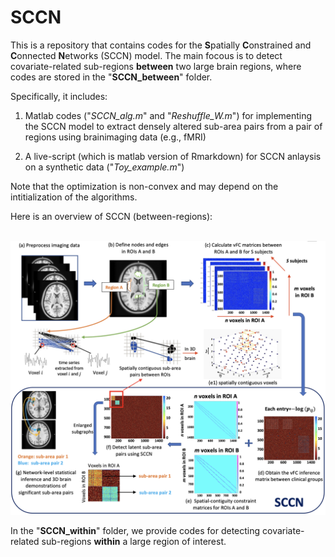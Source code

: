 # SCCN
This is a repository that contains codes for the **S**patially **C**onstrained and **C**onnected **N**etworks (SCCN) model. The main focous is to detect covariate-related sub-regions **between** two large brain regions, where codes are stored in the "**SCCN_between**" folder.

Specifically, it includes:
1. Matlab codes ("*SCCN_alg.m*" and "*Reshuffle_W.m*") for implementing the SCCN model to extract densely altered sub-area pairs from a pair of regions using brainimaging data (e.g., fMRI)

2. A live-script (which is matlab version of Rmarkdown) for SCCN anlaysis on a synthetic data ("*Toy_example.m*")

Note that the optimization is non-convex and may depend on the intitialization of the algorithms.

Here is an overview of SCCN (between-regions):

\
![Image](/SCCN_between/SCCN_pipeline.png)


In the "**SCCN_within**" folder, we provide codes for detecting covariate-related sub-regions **within** a large region of interest. 
